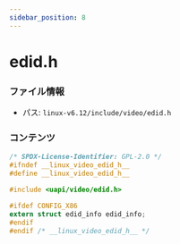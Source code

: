 ```yaml
---
sidebar_position: 8
---
```

# edid.h

### ファイル情報

- パス: `linux-v6.12/include/video/edid.h`

### コンテンツ

```h
/* SPDX-License-Identifier: GPL-2.0 */
#ifndef __linux_video_edid_h__
#define __linux_video_edid_h__

#include <uapi/video/edid.h>

#ifdef CONFIG_X86
extern struct edid_info edid_info;
#endif
#endif /* __linux_video_edid_h__ */

```
